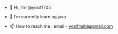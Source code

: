 - 👋 Hi, I’m @yosif1705

- 🌱 I’m currently learning java

- 📫 How to reach me : email - yosif.taibi@gmail.com

<!---
yosif1705/yosif1705 is a ✨ special ✨ repository because its `README.md` (this file) appears on your GitHub profile.
You can click the Preview link to take a look at your changes.
--->
